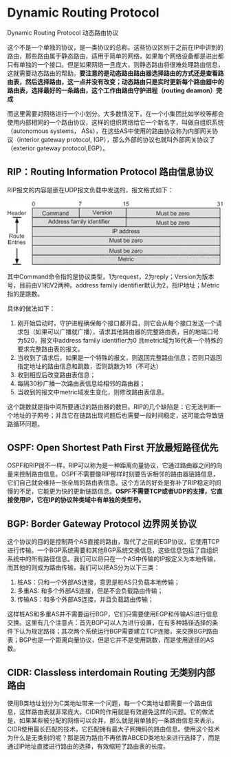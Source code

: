 # Dynamic Routing Protocol

Dynamic Routing Protocol 动态路由协议

这个不是一个单独的协议，是一类协议的总称。这些协议区别于之前在IP中讲到的路由，那些路由属于静态路由，适用于简单的网络，如果每个网络设备都是进出都只有单独的一个接口。但是如果网络一旦庞大，则静态路由将很难处理路由信息，这就需要动态路由的帮助。**要注意的是动态路由路由器选择路由的方式还是查看路由表，然后选择路由，这一点并没有改变；动态路由只是实时更新每个路由器中的路由表，选择最好的一条路由，这个工作由路由守护进程（routing deamon）完成**

而这里需要对网络进行一个小划分。大多数情况下，在一个小集团比如学校等都会使用内部相同的一个路由协议，这样的组织网络给它一个新名字，叫做自组织系统（autonomous systems， ASs），在这些AS中使用的路由协议称为内部网关协议（interior gateway protocol, IGP），那么外部的协议也就叫外部网关协议了（exterior gateway protocol,EGP）。

## RIP：Routing Information Protocol 路由信息协议

RIP报文的内容是嵌在UDP报文负载中发送的，报文格式如下：

![rip1](../img/rip1.png)

其中Command命令指的是协议类型，1为request，2为reply；Version为版本号，目前由V1和V2两种。address family identifier默认为2，指IP地址；Metric指的是跳数。

具体的做法如下：

1. 刚开始启动时，守护进程确保每个接口都开启，则它会从每个接口发送一个请求包（如果可以广播就广播），请求其他路由器的完整路由表，目的地端口号为520，报文中address family identifier为0 且metric域为16代表一个特殊的要求完整路由表的报文。
2. 当收到了请求后，如果是一个特殊的报文，则返回完整路由信息；否则只返回指定地址的路由信息和跳数，否则跳数为16（不可达）
3. 收到相应后改变路由表信息；
4. 每隔30秒广播一次路由表信息给相邻的路由器；
5. 当收到的报文中metric域发生变化，则修改路由表信息。

这个跳数就是指中间所要通过的路由器的数目。RIP的几个缺陷是：它无法判断一个地址的子网号；并且它在链路出现问题后也需要一段时间稳定，这可能会导致链路循环问题。



## OSPF: Open Shortest Path First 开放最短路径优先

OSPF和RIP很不一样，RIP可以称为是一种距离向量协议，它通过路由器之间的向量来控制路由信息。OSPF不需要像RIP那样时刻要告诉相邻的路由器链路信息，它们自己就会维持一张全局的路由表信息。这个方法的好处是弥补了RIP稳定时间慢的不足，它能更为快的更新链路信息。**OSPF不需要TCP或者UDP的支撑，它直接使用IP，它在IP的协议种类域中有单独的类型号。**



## BGP: Border Gateway Protocol 边界网关协议

这个协议的目的是控制两个AS直接的路由，取代了之前的EGP协议，它使用TCP进行传输。一个BGP系统需要和其他BGP系统交换信息，这些信息包括了自组织系统中的所有路径信息。我们可以将只在一个AS中传输的IP报定义为本地传输，而其他的则成为路由传输，我们可以把AS分为以下三类：

1. 桩AS：只和一个外部AS连接，意思是桩AS只负载本地传输；
2. 多重AS: 和多个外部AS连接，但是不会负载路由传输；
3. 传输AS：和多个外部AS连接，并且负载路由传输；

这样桩AS和多重AS并不需要运行BGP，它们只需要使用EGP和传输AS进行信息交换。这里有几个注意点：首先BGP可以人为进行设置，在有多种路径选择的条件下认为规定路径；其次两个系统运行BGP需要建立TCP连接，来交换BGP路由表；BGP也是一个距离向量协议，但是它并不是使用跳数，而是使用途径的AS数。



## CIDR: Classless interdomain Routing 无类别内部路由

使用B类地址划分为C类地址带来一个问题，每一个C类地址都需要一个路由信息，这样路由表就非常庞大。CIDR的作用就是有效避免这样的问题。它的做法是，如果某些被分配的网络可以合并，那么就是用单独的一条路由信息来表示。CIDR使用最长匹配的技术，它匹配拥有最大子网掩码的路由信息。使用这个技术为什么是无类别的呢？那是因为路由不再依靠ABCED类地址来进行选择了，而是通过IP地址直接进行路由的选择，有效缩短了路由表的长度。